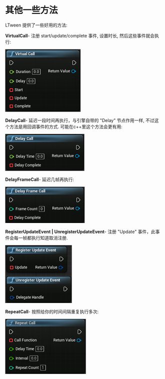 # 其他一些方法

LTween 提供了一些好用的方法:

**VirtualCall**- 注册 start/update/complete 事件, 设置时长, 然后这些事件就会执行:

![](./step1.png)

**DelayCall**- 延迟一段时间再执行，与引擎自带的 "Delay" 节点作用一样, 不过这个方法是用回调事件的方式. 可能在c++里这个方法会更有用:

![](./step2.png)

**DelayFrameCall**- 延迟几帧再执行:

![](./step3.png)

**RegisterUpdateEvent | UnregisterUpdateEvent**- 注册 "Update" 事件，此事件会每一帧都执行知道取消注册.

![](./step4.png)

**RepeatCall**- 按照给你的时间间隔重复执行多次:

![](./step5.png)
